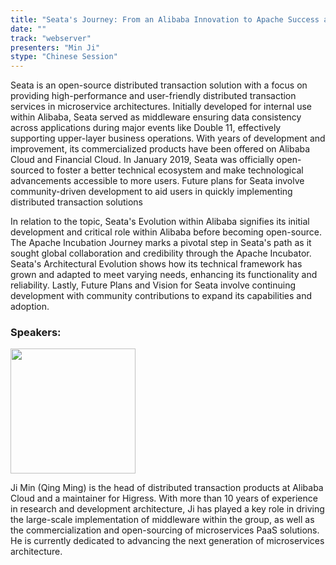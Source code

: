 ```yaml
---
title: "Seata's Journey: From an Alibaba Innovation to Apache Success and Beyond"
date: ""
track: "webserver"
presenters: "Min Ji"
stype: "Chinese Session"
--- 
```


Seata is an open-source distributed transaction solution with a focus on providing high-performance and user-friendly distributed transaction services in microservice architectures. Initially developed for internal use within Alibaba, Seata served as middleware ensuring data consistency across applications during major events like Double 11, effectively supporting upper-layer business operations. With years of development and improvement, its commercialized products have been offered on Alibaba Cloud and Financial Cloud. In January 2019, Seata was officially open-sourced to foster a better technical ecosystem and make technological advancements accessible to more users. Future plans for Seata involve community-driven development to aid users in quickly implementing distributed transaction solutions 

In relation to the topic, Seata's Evolution within Alibaba signifies its initial development and critical role within Alibaba before becoming open-source. The Apache Incubation Journey marks a pivotal step in Seata's path as it sought global collaboration and credibility through the Apache Incubator. Seata's Architectural Evolution shows how its technical framework has grown and adapted to meet varying needs, enhancing its functionality and reliability. Lastly, Future Plans and Vision for Seata involve continuing development with community contributions to expand its capabilities and adoption.



### Speakers:

<img src="https://sessionize.com/image/ed51-400o400o1-BTDBgQinUQrS5cv8CRWb4e.jpg" width="200" /><br/>

Ji Min (Qing Ming) is the head of distributed transaction products at Alibaba Cloud and a maintainer for Higress. With more than 10 years of experience in research and development architecture, Ji has played a key role in driving the large-scale implementation of middleware within the group, as well as the commercialization and open-sourcing of microservices PaaS solutions. He is currently dedicated to advancing the next generation of microservices architecture.